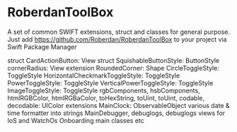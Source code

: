 # RoberdanToolBox

A set of common SWIFT extensions, struct and classes for general purpose.
Just add https://github.com/Roberdan/RoberdanToolBox to your project via Swift Package Manager 

struct CardActionButton: View
struct SquishableButtonStyle: ButtonStyle
cornerRadius: View extension
RoundedCorner: Shape
CircleToggleStyle: ToggleStyle 
HorizontalCheckmarkToggleStyle: ToggleStyle
PowerToggleStyle: ToggleStyle
VerticalPowerToggleStyle: ToggleStyle
ImageToggleStyle: ToggleStyle
rgbComponents, hsbComponents, htmlRGBColor, htmlRGBaColor, toHexString, toUint, toUint, codable, decodable: UIColor extensions
MainClock: ObservableObject
various date & time formatter into strings
MainDebugger, debuglogs, debuglogs views for IoS and WatchOs
Onboarding main classes
etc
